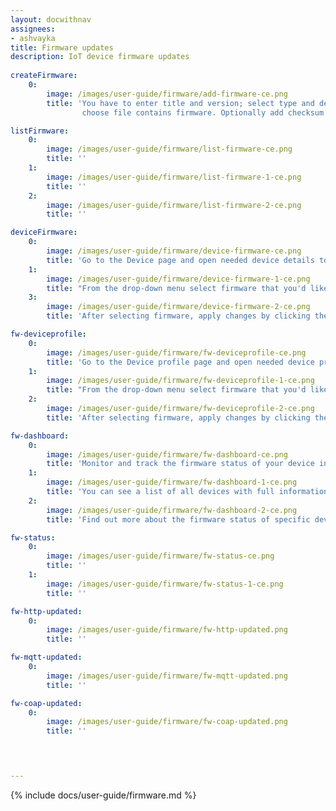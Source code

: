 ```yaml
---
layout: docwithnav
assignees:
- ashvayka
title: Firmware updates
description: IoT device firmware updates
 
createFirmware:
    0:
        image: /images/user-guide/firmware/add-firmware-ce.png  
        title: 'You have to enter title and version; select type and device profile (this field we define what type of device this firmware will be available; 
                choose file contains firmware. Optionally add checksum algorithm and checksum.'

listFirmware:
    0:
        image: /images/user-guide/firmware/list-firmware-ce.png
        title: ''
    1:
        image: /images/user-guide/firmware/list-firmware-1-ce.png
        title: ''
    2:
        image: /images/user-guide/firmware/list-firmware-2-ce.png
        title: ''

deviceFirmware:
    0:
        image: /images/user-guide/firmware/device-firmware-ce.png
        title: 'Go to the Device page and open needed device details to edit its information.'
    1:
        image: /images/user-guide/firmware/device-firmware-1-ce.png
        title: "From the drop-down menu select firmware that you'd like to assign to this device."
    3:
        image: /images/user-guide/firmware/device-firmware-2-ce.png
        title: 'After selecting firmware, apply changes by clicking the orange check mark in the right corner of the page.'

fw-deviceprofile:
    0:
        image: /images/user-guide/firmware/fw-deviceprofile-ce.png
        title: 'Go to the Device profile page and open needed device profile details to edit its information.'
    1:
        image: /images/user-guide/firmware/fw-deviceprofile-1-ce.png
        title: "From the drop-down menu select firmware that you'd like to assign to this device profile."
    2:
        image: /images/user-guide/firmware/fw-deviceprofile-2-ce.png
        title: 'After selecting firmware, apply changes by clicking the orange check mark in the right corner of the page.'

fw-dashboard:
    0:
        image: /images/user-guide/firmware/fw-dashboard-ce.png
        title: 'Monitor and track the firmware status of your device in the Firmware dashboard.'
    1:
        image: /images/user-guide/firmware/fw-dashboard-1-ce.png
        title: 'You can see a list of all devices with full information about their firmware. Use the tabs on the right side of the page to see more detailed status information.'
    2:
        image: /images/user-guide/firmware/fw-dashboard-2-ce.png
        title: 'Find out more about the firmware status of specific devices by clicking the buttons next to the device names. '

fw-status:
    0:
        image: /images/user-guide/firmware/fw-status-ce.png
        title: ''
    1:
        image: /images/user-guide/firmware/fw-status-1-ce.png
        title: ''

fw-http-updated:
    0:
        image: /images/user-guide/firmware/fw-http-updated.png
        title: ''

fw-mqtt-updated:
    0:
        image: /images/user-guide/firmware/fw-mqtt-updated.png
        title: ''

fw-coap-updated:
    0:
        image: /images/user-guide/firmware/fw-coap-updated.png
        title: ''



     
---
```



{% include docs/user-guide/firmware.md %}